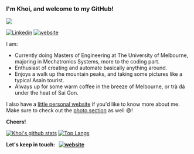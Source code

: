 ### I'm Khoi, and welcome to my GitHub!
![](https://komarev.com/ghpvc/?username=tuankhoin&color=red&style=plastic&label=Sneaky+Lurkers)

[![Linkedin](https://img.shields.io/badge/Linkedin-Khoi%20Nguyen-blue?style=flat-square&logo=Linkedin&logoColor=white&link=https://www.linkedin.com/in/tuankhoin/)](https://www.linkedin.com/in/tuankhoin/)
[![website](https://img.shields.io/badge/Personal%20Website-tkhoinguyen.netlify.app/-purple?style=flat-square&logo=Netlify)](https://tkhoinguyen.netlify.app/)

<!--

-->

I am:
* Currently doing Masters of Engineering at The University of Melbourne, majoring in Mechatronics Systems, more to the coding part. 
* Enthusiast of creating and automate basically anything around. 
* Enjoys a walk up the mountain peaks, and taking some pictures like a typical Asain tourist.
* Always up for some warm coffee in the breeze of Melbourne, or trà đá under the heat of Sai Gon.

I also have a [little personal website](https://tkhoinguyen.netlify.app/) if you'd like to know more about me. Make sure to check out the [photo section](https://tkhoinguyen.netlify.app/photography/) as well 😄!

**Cheers!**

[![Khoi's github stats](https://github-readme-stats.vercel.app/api?username=tuankhoin&hide=stars&count_private=true&show_icons=true&theme=gotham)](https://github.com/anuraghazra/github-readme-stats)
[![Top Langs](https://github-readme-stats.vercel.app/api/top-langs/?username=tuankhoin&hide=jupyter%20notebook,c%23,shaderlab&layout=compact&theme=gotham&langs_count=6)](https://github.com/anuraghazra/github-readme-stats)

**Let's keep in touch: &nbsp; [![website](https://img.shields.io/badge/Contact%20Me-red?style=flat-square&logo=Netlify)](https://tkhoinguyen.netlify.app/contact/)**

